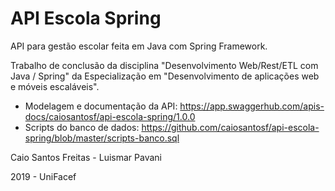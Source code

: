 # API Escola Spring
API para gestão escolar feita em Java com Spring Framework.

Trabalho de conclusão da disciplina "Desenvolvimento Web/Rest/ETL com Java / Spring" da Especialização em "Desenvolvimento de aplicações web e móveis escaláveis".

- Modelagem e documentação da API: https://app.swaggerhub.com/apis-docs/caiosantosf/api-escola-spring/1.0.0
- Scripts do banco de dados: https://github.com/caiosantosf/api-escola-spring/blob/master/scripts-banco.sql

Caio Santos Freitas - Luismar Pavani

2019 - UniFacef
